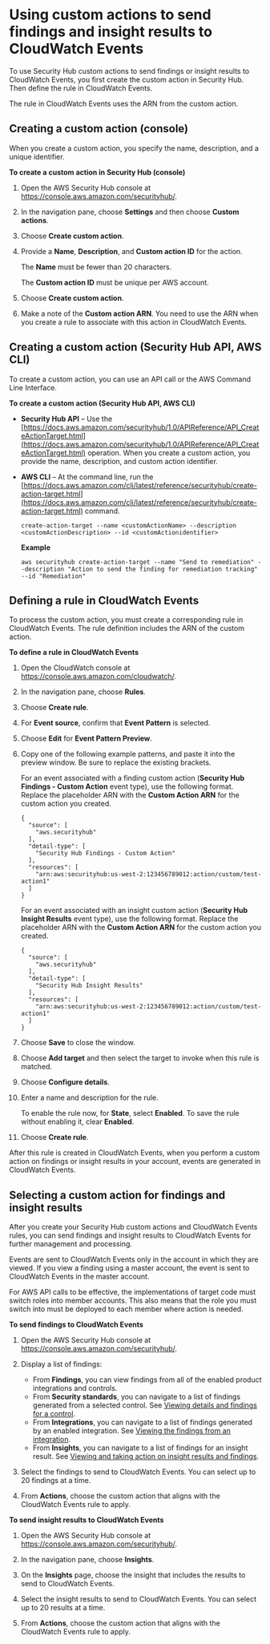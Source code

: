 # Using custom actions to send findings and insight results to CloudWatch Events<a name="securityhub-cwe-custom-actions"></a>

To use Security Hub custom actions to send findings or insight results to CloudWatch Events, you first create the custom action in Security Hub\. Then define the rule in CloudWatch Events\.

The rule in CloudWatch Events uses the ARN from the custom action\.

## Creating a custom action \(console\)<a name="securityhub-cwe-configure"></a>

When you create a custom action, you specify the name, description, and a unique identifier\.

**To create a custom action in Security Hub \(console\)**

1. Open the AWS Security Hub console at [https://console\.aws\.amazon\.com/securityhub/](https://console.aws.amazon.com/securityhub/)\.

1. In the navigation pane, choose **Settings** and then choose **Custom actions**\.

1. Choose **Create custom action**\.

1. Provide a **Name**, **Description**, and **Custom action ID** for the action\.

   The **Name** must be fewer than 20 characters\.

   The **Custom action ID** must be unique per AWS account\.

1. Choose **Create custom action**\.

1. Make a note of the **Custom action ARN**\. You need to use the ARN when you create a rule to associate with this action in CloudWatch Events\.

## Creating a custom action \(Security Hub API, AWS CLI\)<a name="securityhub-cwe-configure-api"></a>

To create a custom action, you can use an API call or the AWS Command Line Interface\.

**To create a custom action \(Security Hub API, AWS CLI\)**
+ **Security Hub API** – Use the [https://docs.aws.amazon.com/securityhub/1.0/APIReference/API_CreateActionTarget.html](https://docs.aws.amazon.com/securityhub/1.0/APIReference/API_CreateActionTarget.html) operation\. When you create a custom action, you provide the name, description, and custom action identifier\.
+ **AWS CLI** – At the command line, run the [https://docs.aws.amazon.com/cli/latest/reference/securityhub/create-action-target.html](https://docs.aws.amazon.com/cli/latest/reference/securityhub/create-action-target.html) command\.

  ```
  create-action-target --name <customActionName> --description <customActionDescription> --id <customActionidentifier>
  ```

  **Example**

  ```
  aws securityhub create-action-target --name "Send to remediation" --description "Action to send the finding for remediation tracking" --id "Remediation"
  ```

## Defining a rule in CloudWatch Events<a name="securityhub-cwe-define-rule"></a>

To process the custom action, you must create a corresponding rule in CloudWatch Events\. The rule definition includes the ARN of the custom action\.

**To define a rule in CloudWatch Events**

1. Open the CloudWatch console at [https://console\.aws\.amazon\.com/cloudwatch/](https://console.aws.amazon.com/cloudwatch/)\.

1. In the navigation pane, choose **Rules**\.

1. Choose **Create rule**\.

1. For **Event source**, confirm that **Event Pattern** is selected\.

1. Choose **Edit** for **Event Pattern Preview**\.

1. Copy one of the following example patterns, and paste it into the preview window\. Be sure to replace the existing brackets\.

   For an event associated with a finding custom action \(**Security Hub Findings \- Custom Action** event type\), use the following format\. Replace the placeholder ARN with the **Custom Action ARN** for the custom action you created\.

   ```
   {
     "source": [
       "aws.securityhub"
     ],
     "detail-type": [
       "Security Hub Findings - Custom Action"
     ],
     "resources": [
       "arn:aws:securityhub:us-west-2:123456789012:action/custom/test-action1"
     ]
   }
   ```

   For an event associated with an insight custom action \(**Security Hub Insight Results** event type\), use the following format\. Replace the placeholder ARN with the **Custom Action ARN** for the custom action you created\.

   ```
   {
     "source": [
       "aws.securityhub"
     ],
     "detail-type": [
       "Security Hub Insight Results"
     ],
     "resources": [
       "arn:aws:securityhub:us-west-2:123456789012:action/custom/test-action1"
     ]
   }
   ```

1. Choose **Save** to close the window\.

1. Choose **Add target** and then select the target to invoke when this rule is matched\.

1. Choose **Configure details**\.

1. Enter a name and description for the rule\.

   To enable the rule now, for **State**, select **Enabled**\. To save the rule without enabling it, clear **Enabled**\.

1. Choose **Create rule**\.

After this rule is created in CloudWatch Events, when you perform a custom action on findings or insight results in your account, events are generated in CloudWatch Events\.

## Selecting a custom action for findings and insight results<a name="securityhub-cwe-send"></a>

After you create your Security Hub custom actions and CloudWatch Events rules, you can send findings and insight results to CloudWatch Events for further management and processing\.

Events are sent to CloudWatch Events only in the account in which they are viewed\. If you view a finding using a master account, the event is sent to CloudWatch Events in the master account\.

For AWS API calls to be effective, the implementations of target code must switch roles into member accounts\. This also means that the role you must switch into must be deployed to each member where action is needed\.

**To send findings to CloudWatch Events**

1. Open the AWS Security Hub console at [https://console\.aws\.amazon\.com/securityhub/](https://console.aws.amazon.com/securityhub/)\.

1. Display a list of findings:
   + From **Findings**, you can view findings from all of the enabled product integrations and controls\.
   + From **Security standards**, you can navigate to a list of findings generated from a selected control\. See [Viewing details and findings for a control](securityhub-standards-view-controls.md#securityhub-standards-control-details)\.
   + From **Integrations**, you can navigate to a list of findings generated by an enabled integration\. See [Viewing the findings from an integration](securityhub-integrations-managing.md#securityhub-integration-view-findings)\.
   + From **Insights**, you can navigate to a list of findings for an insight result\. See [Viewing and taking action on insight results and findings](securityhub-insights-view-take-action.md)\.

1. Select the findings to send to CloudWatch Events\. You can select up to 20 findings at a time\.

1. From **Actions**, choose the custom action that aligns with the CloudWatch Events rule to apply\.

**To send insight results to CloudWatch Events**

1. Open the AWS Security Hub console at [https://console\.aws\.amazon\.com/securityhub/](https://console.aws.amazon.com/securityhub/)\.

1. In the navigation pane, choose **Insights**\.

1. On the **Insights** page, choose the insight that includes the results to send to CloudWatch Events\.

1. Select the insight results to send to CloudWatch Events\. You can select up to 20 results at a time\.

1. From **Actions**, choose the custom action that aligns with the CloudWatch Events rule to apply\.